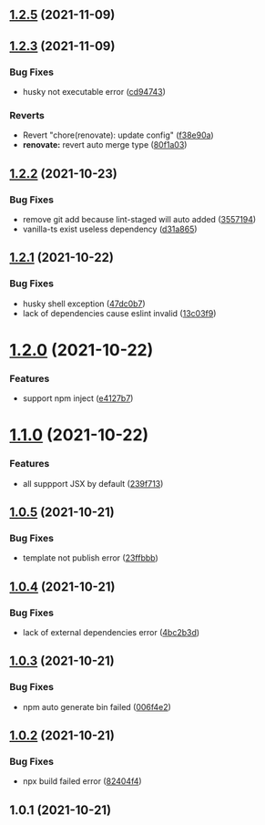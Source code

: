 ## [1.2.5](https://github.com/preflower/easy-cli/compare/v1.2.3...v1.2.5) (2021-11-09)

## [1.2.3](https://github.com/preflower/easy-cli/compare/v1.2.2...v1.2.3) (2021-11-09)


### Bug Fixes

* husky not executable error ([cd94743](https://github.com/preflower/easy-cli/commit/cd9474377d21c415639271879aca389269b47e23))


### Reverts

* Revert "chore(renovate): update config" ([f38e90a](https://github.com/preflower/easy-cli/commit/f38e90a5b4c7d31919c8618d27f09d84d4e33096))
* **renovate:** revert auto merge type ([80f1a03](https://github.com/preflower/easy-cli/commit/80f1a03bac20e675537324443ffe25a536e64b6a))

## [1.2.2](https://github.com/preflower/easy-cli/compare/v1.2.1...v1.2.2) (2021-10-23)


### Bug Fixes

* remove git add because lint-staged will auto added ([3557194](https://github.com/preflower/easy-cli/commit/3557194f0e576a130f9761947f5f53c5fcaa64a4))
* vanilla-ts exist useless dependency ([d31a865](https://github.com/preflower/easy-cli/commit/d31a865607a1f6113877a1e501059fe4d2bdb02b))

## [1.2.1](https://github.com/preflower/easy-cli/compare/v1.2.0...v1.2.1) (2021-10-22)


### Bug Fixes

* husky shell exception ([47dc0b7](https://github.com/preflower/easy-cli/commit/47dc0b771771814d67c0db8acf77651b46bf9435))
* lack of dependencies cause eslint invalid ([13c03f9](https://github.com/preflower/easy-cli/commit/13c03f96e7dd7e4e495f445951bfdd951922a8c0))

# [1.2.0](https://github.com/preflower/easy-cli/compare/v1.1.0...v1.2.0) (2021-10-22)


### Features

* support npm inject ([e4127b7](https://github.com/preflower/easy-cli/commit/e4127b7caad38cd43a052819c6c050467da46eb1))

# [1.1.0](https://github.com/preflower/easy-cli/compare/v1.0.5...v1.1.0) (2021-10-22)


### Features

* all suppport JSX by default ([239f713](https://github.com/preflower/easy-cli/commit/239f713f39fa107bae00efee7269336b97cc0692))

## [1.0.5](https://github.com/preflower/easy-cli/compare/v1.0.4...v1.0.5) (2021-10-21)


### Bug Fixes

* template not publish error ([23ffbbb](https://github.com/preflower/easy-cli/commit/23ffbbbd7c69fd8e24e1002b360ab980b79481b9))

## [1.0.4](https://github.com/preflower/easy-cli/compare/v1.0.3...v1.0.4) (2021-10-21)


### Bug Fixes

* lack of external dependencies error ([4bc2b3d](https://github.com/preflower/easy-cli/commit/4bc2b3db95cb1323364f5c4f503060e325409296))

## [1.0.3](https://github.com/preflower/easy-cli/compare/v1.0.2...v1.0.3) (2021-10-21)


### Bug Fixes

* npm auto generate bin failed ([006f4e2](https://github.com/preflower/easy-cli/commit/006f4e2fd27f8b67397f4e85cc7edc9831bf6f52))

## [1.0.2](https://github.com/preflower/easy-cli/compare/v1.0.1...v1.0.2) (2021-10-21)


### Bug Fixes

* npx build failed error ([82404f4](https://github.com/preflower/easy-cli/commit/82404f48ad8dbbbdbaaa4f570aaa05c76e366997))

## 1.0.1 (2021-10-21)

